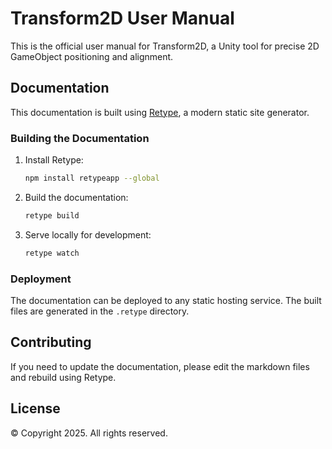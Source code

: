 # Transform2D User Manual

This is the official user manual for Transform2D, a Unity tool for precise 2D GameObject positioning and alignment.

## Documentation

This documentation is built using [Retype](https://retype.com/), a modern static site generator.

### Building the Documentation

1. Install Retype:
   ```bash
   npm install retypeapp --global
   ```

2. Build the documentation:
   ```bash
   retype build
   ```

3. Serve locally for development:
   ```bash
   retype watch
   ```

### Deployment

The documentation can be deployed to any static hosting service. The built files are generated in the `.retype` directory.

## Contributing

If you need to update the documentation, please edit the markdown files and rebuild using Retype.

## License

© Copyright 2025. All rights reserved.
